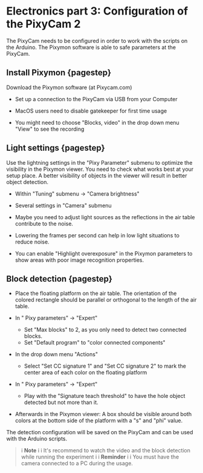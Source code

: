# Electronics part 3: Configuration of the PixyCam 2



The PixyCam needs to be configured in order to work with the scripts on the Arduino. The Pixymon software is able to safe parameters at the PixyCam. 

## Install Pixymon {pagestep}

Download the Pixymon software (at Pixycam.com)

- Set up a connection to the PixyCam via USB from your Computer

- MacOS users need to disable gatekeeper for first time usage

- You might need to choose "Blocks, video" in the drop down menu "View" to see the recording


## Light settings {pagestep}

Use the lightning settings in the  "Pixy Parameter" submenu to optimize the visibility in the Pixymon viewer. You need to check what works best at your setup place. A better visibility of objects in the viewer will result in better object detection. 


- Within "Tuning" submenu -> "Camera brightness"

- Several settings in "Camera" submenu

- Maybe you need to adjust light sources as the reflections in the air table contribute to the noise.

- Lowering the frames per second can help in low light situations to reduce noise.

- You can enable "Highlight overexposure" in the Pixymon parameters to show areas with poor image recognition properties. 




## Block detection {pagestep}

- Place the floating platform on the air table. The orientation of the colored rectangle should be parallel or orthogonal to the length of the air table.

- In " Pixy parameters" -> "Expert"
    - Set "Max blocks"  to 2, as you only need to detect two connected blocks. 
    - Set "Default program" to "color connected components"
    

- In the drop down menu "Actions"
    - Select "Set CC signature 1" and "Set CC signature 2" to mark the center area of each color on the floating platform


- In " Pixy parameters" -> "Expert"
    - Play with the "Signature teach threshold" to have the hole object detected but not more than it.

- Afterwards in the Pixymon viewer: A box should be visible around both colors at the bottom side of the platform with a "s" and "phi" value. 

The detection configuration will be saved on the PixyCam and can be used with the Arduino scripts.


>i **Note** 
>i
>i  It's recommend to watch the video and the block detection while running the experiment
>i
>i  **Reminder**
>i
>i  You must have the camera connected to a PC during the usage.




